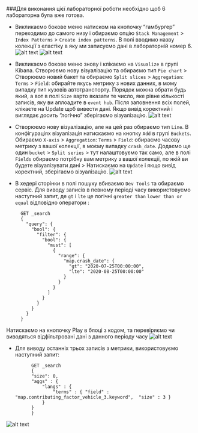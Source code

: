 ###Для виконання цієї лабораторної роботи необхідно щоб 6 лабораторна була вже готова.
* Викликаємо бокове меню натиском на кнопочку “гамбургер” переходимо до самого низу і обираємо опцію `Stack Management` > `Index Patterns` > `Create index patterns`. В полі вводимо назву колекції з еластіку в яку ми записуємо дані в лабораторній номер 6. 
![alt text](http://img.empeek.net/Screenshot%202021-01-03%20at%2021.05.41.png)
![alt text](http://img.empeek.net/Screenshot%202021-01-03%20at%2021.07.07.png)
* Викликаємо бокове меню знову і клікаємо на `Visualize` в групі Kibana. Створюємо нову візуалізацію та обираємо тип `Pie chart` > Створюємо новий бакет та обираємо `Split slices` > `Aggregation`: `Terms` > `Field`: обирайте якусь метрику з нових данних, в мому випадку тип кузовів автотранспорту. Порядок можна обрати будь який, а вот в полі `Size` варто вказати те число, яке рівне кількості записів, яку ви аплоадите в `event hub`. Після заповнення всіх полей, клікаєте на Update щоб вивести дані. Якщо вивід коректний і виглядає досить “логічно” зберігаємо візуалізацію.
![alt text](http://img.empeek.net/Screenshot%202021-01-03%20at%2021.17.45.png)
* Створюємо нову візуалізацію, але на цей раз обираємо тип `Line`. В конфігураціях візуалізація натискаємо на кнопку `Add` в групі `Buckets`. Обираємо `X-axis` > `Aggregation`: `Terms` > `Field`: обираємо часову метрику з вашої колекції, в моєму випадку `crash_date`. Додаємо ще один `bucket` > `Split series` > тут налаштовуємо так само, але в полі `Fields` обираємо потрібну вам метрику з вашої колекції, по якій ви будете візуалізувати дані > Натискаємо на `Update` і якщо вивід коректний, зберігаємо візуалізацію.
![alt text](http://img.empeek.net/Screenshot%202021-01-03%20at%2021.30.54.png)
* В хедері сторінки в полі пошуку вбиваємо `Dev Tools` та обираємо сервіс. Для виводу записів в певному періоді часу використовуємо наступний запит, де `gt` i `lte` це логічні `greater than` `lower than or equal` відповідно оператори :

        GET _search
        {
          "query": {
            "bool": {
              "filter": {
                "bool": {
                  "must": [
                    {
                      "range": {
                        "map.crash_date": {
                          "gt": "2020-07-25T00:00:00",
                          "lte": "2020-08-25T00:00:00"
                        }
                      }
                    }
                  ]
                }
              }
            }
          }
        }   

Натискаємо на кнопочку Play в блоці з кодом, та перевіряємо чи виводяться відфільтровані дані з данного періоду часу
![alt text](http://img.empeek.net/Screenshot%202021-01-03%20at%2021.39.11.png)

* Для виводу останніх трьох записів з метрики, використовуємо наступний запит:

            GET _search
            {
            "size": 0,
            "aggs" : {
                "langs" : {
                    "terms" : { "field" : "map.contributing_factor_vehicle_3.keyword",  "size" : 3 }
                }
            }
            }

![alt text](http://img.empeek.net/Screenshot%202021-01-03%20at%2021.43.03.png)